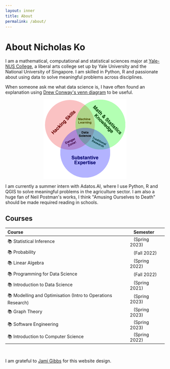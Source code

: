 ```yaml
---
layout: inner
title: About
permalink: /about/
---
```

# About Nicholas Ko

I am a mathematical, computational and statistical sciences major at [Yale-NUS College](https://www.yale-nus.edu.sg/about/key-facts/), a liberal arts college set up by Yale University and the National University of Singapore. I am skilled in Python, R and passionate about using data to solve meaningful problems across disciplines. 

When someone ask me what data science is, I have often found an explanation using [Drew Conway's venn diagram](http://drewconway.com/zia/2013/3/26/the-data-science-venn-diagram) to be useful.

<div style="display: flex; justify-content: center;">
	<img src="/img/about/Data_Science_VD.png" alt="What is Data Science? A Venn Diagrammatic Explanation" style="max-width: 264px; max-height: 252px;">
</div>

I am currently a summer intern with Adatos.AI, where I use Python, R and QGIS to solve meaningful problems in the agriculture sector. I am also a huge fan of Neil Postman's works, I think "Amusing Ourselves to Death" should be made required reading in schools. 

## Courses

|Course|&nbsp;&nbsp;&nbsp;Semester|
|:-----|:--------------|
|📚 Statistical Inference|&nbsp;&nbsp;&nbsp;(Spring 2023)|
|📚 Probability|&nbsp;&nbsp;&nbsp;(Fall 2022)|
|📚  Linear Algebra |&nbsp;&nbsp;&nbsp;(Spring 2022)|
|📚  Programming for Data Science |&nbsp;&nbsp;&nbsp;(Fall 2022)|
|📚  Introduction to Data Science |&nbsp;&nbsp;&nbsp;(Spring 2021)|
|📚  Modelling and Optimisation (Intro to Operations Research)|&nbsp;&nbsp;&nbsp;(Spring 2023)|
|📚  Graph Theory |&nbsp;&nbsp;&nbsp;(Spring 2023)|
|📚  Software Engineering |&nbsp;&nbsp;&nbsp;(Spring 2023)|
|📚  Introduction to Computer Science|&nbsp;&nbsp;&nbsp;(Spring 2022)|


&nbsp;


I am grateful to [Jami Gibbs](https://github.com/jamigibbs/phantom) for this website design. 

